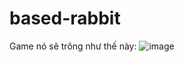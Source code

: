 # based-rabbit
Game nó sẽ trông như thế này: ![image](https://github.com/user-attachments/assets/1d4c438b-229d-4bfa-901d-22a3f704a0d1)
